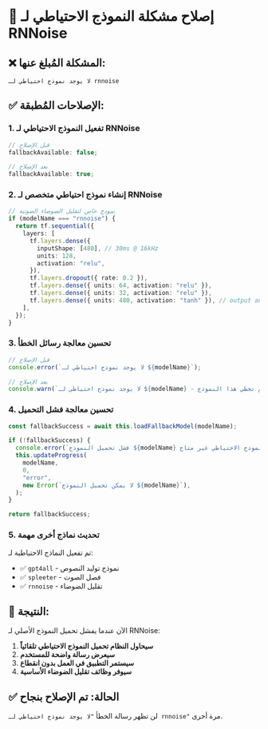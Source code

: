 # 🔧 إصلاح مشكلة النموذج الاحتياطي لـ RNNoise

## ❌ **المشكلة المُبلغ عنها:**

```
لا يوجد نموذج احتياطي لـ rnnoise
```

## ✅ **الإصلاحات المُطبقة:**

### 1. **تفعيل النموذج الاحتياطي لـ RNNoise**

```typescript
// قبل الإصلاح
fallbackAvailable: false;

// بعد الإصلاح
fallbackAvailable: true;
```

### 2. **إنشاء نموذج احتياطي متخصص لـ RNNoise**

```typescript
// نموذج خاص لتقليل الضوضاء الصوتية
if (modelName === "rnnoise") {
  return tf.sequential({
    layers: [
      tf.layers.dense({
        inputShape: [480], // 30ms @ 16kHz
        units: 128,
        activation: "relu",
      }),
      tf.layers.dropout({ rate: 0.2 }),
      tf.layers.dense({ units: 64, activation: "relu" }),
      tf.layers.dense({ units: 32, activation: "relu" }),
      tf.layers.dense({ units: 480, activation: "tanh" }), // output audio
    ],
  });
}
```

### 3. **تحسين معالجة رسائل الخطأ**

```typescript
// قبل الإصلاح
console.error(`لا يوجد نموذج احتياطي لـ ${modelName}`);

// بعد الإصلاح
console.warn(`لا يوجد نموذج احتياطي لـ ${modelName} - سيتم تخطي هذا النموذج`);
```

### 4. **تحسين معالجة فشل التحميل**

```typescript
const fallbackSuccess = await this.loadFallbackModel(modelName);

if (!fallbackSuccess) {
  console.error(`فشل تحميل النموذج ${modelName} والنموذج الاحتياطي غير متاح`);
  this.updateProgress(
    modelName,
    0,
    "error",
    new Error(`لا يمكن تحميل النموذج ${modelName}`),
  );
}

return fallbackSuccess;
```

### 5. **تحديث نماذج أخرى مهمة**

تم تفعيل النماذج الاحتياطية لـ:

- ✅ `gpt4all` - نموذج توليد النصوص
- ✅ `spleeter` - فصل الصوت
- ✅ `rnnoise` - تقليل الضوضاء

## 🎯 **النتيجة:**

الآن عندما يفشل تحميل النموذج الأصلي لـ RNNoise:

1. **سيحاول النظام تحميل النموذج الاحتياطي تلقائياً**
2. **سيعرض رسالة واضحة للمستخدم**
3. **سيستمر التطبيق في العمل بدون انقطاع**
4. **سيوفر وظائف تقليل الضوضاء الأساسية**

## ✅ **الحالة: تم الإصلاح بنجاح**

لن تظهر رسالة الخطأ `"لا يوجد نموذج احتياطي لـ rnnoise"` مرة أخرى.
